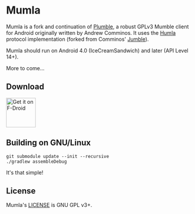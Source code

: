 # Mumla

Mumla is a fork and continuation of [Plumble](https://github.com/acomminos/Plumble),
a robust GPLv3 Mumble client for Android originally written by Andrew Comminos.
It uses the [Humla](https://gitlab.com/quite/humla) protocol implementation
(forked from Comminos' [Jumble](https://github.com/acomminos/Jumble)).

Mumla should run on Android 4.0 (IceCreamSandwich) and later (API Level 14+).

More to come...

## Download

[<img src="https://fdroid.gitlab.io/artwork/badge/get-it-on.png" alt="Get it on F-Droid" height="80">](https://f-droid.org/packages/se.lublin.mumla/)

## Building on GNU/Linux

    git submodule update --init --recursive
    ./gradlew assembleDebug

It's that simple!

## License

Mumla's [LICENSE](LICENSE) is GNU GPL v3+.

